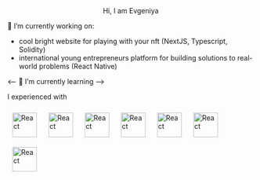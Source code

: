 <center>Hi, I am Evgeniya</center>

🔭 I’m currently working on:
- cool bright website for playing with your nft (NextJS, Typescript, Solidity)
- international young entrepreneurs platform for building solutions to real-world problems (React Native)

<-- 🌱 I’m currently learning -->


I experienced with

<img style="margin: 10px" src="https://user-images.githubusercontent.com/62234691/224952867-ac2f78ef-fa7a-4acb-89f2-f62a14df14b0.svg" alt="React" height="50" />
<img style="margin: 10px" src="https://user-images.githubusercontent.com/62234691/224952899-fa8ef237-209b-41a7-9d45-44241c98b1b7.svg" alt="React" height="50" />
<img style="margin: 10px" src="https://user-images.githubusercontent.com/62234691/224952952-236e842b-41c0-488e-b20b-c5a1a1d6575c.svg" alt="React" height="50" />
<img style="margin: 10px" src="https://user-images.githubusercontent.com/62234691/224953260-a53929ab-31d8-4ef5-9842-4691cdd61d9c.svg" alt="React" height="50" />
<img style="margin: 10px" src="https://user-images.githubusercontent.com/62234691/224952913-de60ceda-f91f-40be-ae5b-1cd45a714a02.svg" alt="React" height="50" />
<img style="margin: 10px" src="https://user-images.githubusercontent.com/62234691/224952923-7d2528b9-89d9-46d2-ba94-4c88fbb70603.svg" alt="React" height="50" />
<img style="margin: 10px" src="https://user-images.githubusercontent.com/62234691/224953047-0bb37bad-f9a1-4d44-b014-0e54add1a070.svg" alt="React" height="50" />
